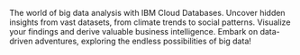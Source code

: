 The world of big data analysis with IBM Cloud Databases. Uncover hidden insights from vast datasets, from climate trends to social patterns. Visualize your findings and derive valuable business intelligence. Embark on data-driven adventures, exploring the endless possibilities of big data!
